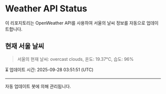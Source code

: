 
# Weather API Status

이 리포지토리는 OpenWeather API를 사용하여 서울의 날씨 정보를 자동으로 업데이트합니다.

## 현재 서울 날씨
> 서울의 현재 날씨: overcast clouds, 온도: 19.37°C, 습도: 96%

⏳ 업데이트 시간: 2025-09-28 03:51:51 (UTC)

---
자동 업데이트 봇에 의해 관리됩니다.
